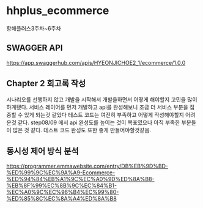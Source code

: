 # hhplus_ecommerce
항해플러스3주차~6주차

## SWAGGER API 
https://app.swaggerhub.com/apis/HYEONJICHOE2_1/ecommerce/1.0.0

## Chapter 2 회고록 작성
시나리오를 선행하지 않고 개발을 시작해서 개발을하면서 어떻게 해야할지 고민을 많이 하게됐다.
서비스 레이어를 먼저 개발하고 api를 완성해보니 조금 더 서비스 부분을 집중할 수 있게 되는것 같았다 
테스트 코드는 여전히 부족하고 어떻게 작성해야할지 어려운것 같다. 
step08/09 에서 api 완성도를 높이는 것이 목표였으나 아직 부족한 부분들이 많은 것 같다. 
테스트 코드 완성도 또한 좋게 만들어야할것같음. 

## 동시성 제어 방식 분석
https://programmer.emmawebsite.com/entry/DB%EB%9D%BD-%ED%99%9C%EC%9A%A9-Ecommerce-%ED%94%84%EB%A1%9C%EC%A0%9D%ED%8A%B8-%EB%8F%99%EC%8B%9C%EC%84%B1-%EC%A0%9C%EC%96%B4%EC%99%80-%ED%85%8C%EC%8A%A4%ED%8A%B8
